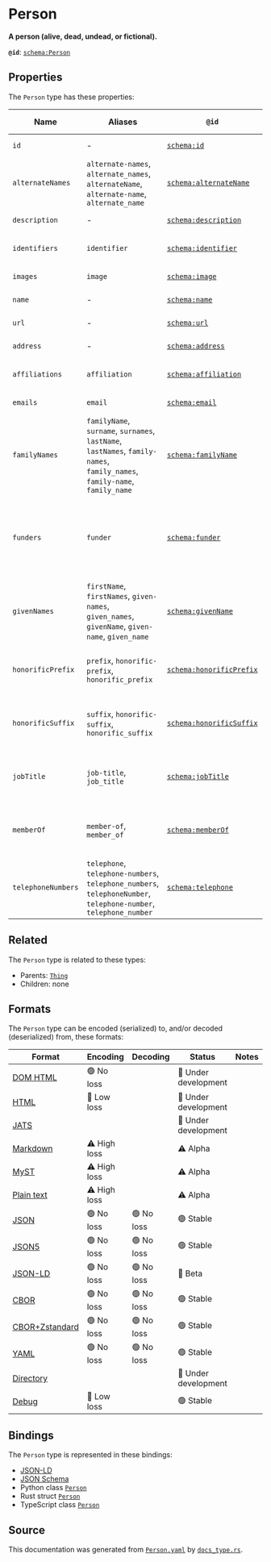 # Person

**A person (alive, dead, undead, or fictional).**

**`@id`**: [`schema:Person`](https://schema.org/Person)

## Properties

The `Person` type has these properties:

| Name               | Aliases                                                                                                                    | `@id`                                                          | Type                                                                                                                                                                                                                  | Description                                                                                              | Inherited from                                                                                   |
| ------------------ | -------------------------------------------------------------------------------------------------------------------------- | -------------------------------------------------------------- | --------------------------------------------------------------------------------------------------------------------------------------------------------------------------------------------------------------------- | -------------------------------------------------------------------------------------------------------- | ------------------------------------------------------------------------------------------------ |
| `id`               | -                                                                                                                          | [`schema:id`](https://schema.org/id)                           | [`String`](https://github.com/stencila/stencila/blob/main/docs/reference/schema/data/string.md)                                                                                                                       | The identifier for this item.                                                                            | [`Entity`](https://github.com/stencila/stencila/blob/main/docs/reference/schema/other/entity.md) |
| `alternateNames`   | `alternate-names`, `alternate_names`, `alternateName`, `alternate-name`, `alternate_name`                                  | [`schema:alternateName`](https://schema.org/alternateName)     | [`String`](https://github.com/stencila/stencila/blob/main/docs/reference/schema/data/string.md)*                                                                                                                      | Alternate names (aliases) for the item.                                                                  | [`Thing`](https://github.com/stencila/stencila/blob/main/docs/reference/schema/other/thing.md)   |
| `description`      | -                                                                                                                          | [`schema:description`](https://schema.org/description)         | [`Cord`](https://github.com/stencila/stencila/blob/main/docs/reference/schema/data/cord.md)                                                                                                                           | A description of the item.                                                                               | [`Thing`](https://github.com/stencila/stencila/blob/main/docs/reference/schema/other/thing.md)   |
| `identifiers`      | `identifier`                                                                                                               | [`schema:identifier`](https://schema.org/identifier)           | ([`PropertyValue`](https://github.com/stencila/stencila/blob/main/docs/reference/schema/other/property-value.md) \| [`String`](https://github.com/stencila/stencila/blob/main/docs/reference/schema/data/string.md))* | Any kind of identifier for any kind of Thing.                                                            | [`Thing`](https://github.com/stencila/stencila/blob/main/docs/reference/schema/other/thing.md)   |
| `images`           | `image`                                                                                                                    | [`schema:image`](https://schema.org/image)                     | [`ImageObject`](https://github.com/stencila/stencila/blob/main/docs/reference/schema/works/image-object.md)*                                                                                                          | Images of the item.                                                                                      | [`Thing`](https://github.com/stencila/stencila/blob/main/docs/reference/schema/other/thing.md)   |
| `name`             | -                                                                                                                          | [`schema:name`](https://schema.org/name)                       | [`String`](https://github.com/stencila/stencila/blob/main/docs/reference/schema/data/string.md)                                                                                                                       | The name of the item.                                                                                    | [`Thing`](https://github.com/stencila/stencila/blob/main/docs/reference/schema/other/thing.md)   |
| `url`              | -                                                                                                                          | [`schema:url`](https://schema.org/url)                         | [`String`](https://github.com/stencila/stencila/blob/main/docs/reference/schema/data/string.md)                                                                                                                       | The URL of the item.                                                                                     | [`Thing`](https://github.com/stencila/stencila/blob/main/docs/reference/schema/other/thing.md)   |
| `address`          | -                                                                                                                          | [`schema:address`](https://schema.org/address)                 | [`PostalAddress`](https://github.com/stencila/stencila/blob/main/docs/reference/schema/other/postal-address.md) \| [`String`](https://github.com/stencila/stencila/blob/main/docs/reference/schema/data/string.md)    | Postal address for the person.                                                                           | -                                                                                                |
| `affiliations`     | `affiliation`                                                                                                              | [`schema:affiliation`](https://schema.org/affiliation)         | [`Organization`](https://github.com/stencila/stencila/blob/main/docs/reference/schema/other/organization.md)*                                                                                                         | Organizations that the person is affiliated with.                                                        | -                                                                                                |
| `emails`           | `email`                                                                                                                    | [`schema:email`](https://schema.org/email)                     | [`String`](https://github.com/stencila/stencila/blob/main/docs/reference/schema/data/string.md)*                                                                                                                      | Email addresses for the person.                                                                          | -                                                                                                |
| `familyNames`      | `familyName`, `surname`, `surnames`, `lastName`, `lastNames`, `family-names`, `family_names`, `family-name`, `family_name` | [`schema:familyName`](https://schema.org/familyName)           | [`String`](https://github.com/stencila/stencila/blob/main/docs/reference/schema/data/string.md)*                                                                                                                      | Family name. In the U.S., the last name of a person.                                                     | -                                                                                                |
| `funders`          | `funder`                                                                                                                   | [`schema:funder`](https://schema.org/funder)                   | ([`Person`](https://github.com/stencila/stencila/blob/main/docs/reference/schema/other/person.md) \| [`Organization`](https://github.com/stencila/stencila/blob/main/docs/reference/schema/other/organization.md))*   | A person or organization that supports (sponsors) something through some kind of financial contribution. | -                                                                                                |
| `givenNames`       | `firstName`, `firstNames`, `given-names`, `given_names`, `givenName`, `given-name`, `given_name`                           | [`schema:givenName`](https://schema.org/givenName)             | [`String`](https://github.com/stencila/stencila/blob/main/docs/reference/schema/data/string.md)*                                                                                                                      | Given name. In the U.S., the first name of a person.                                                     | -                                                                                                |
| `honorificPrefix`  | `prefix`, `honorific-prefix`, `honorific_prefix`                                                                           | [`schema:honorificPrefix`](https://schema.org/honorificPrefix) | [`String`](https://github.com/stencila/stencila/blob/main/docs/reference/schema/data/string.md)                                                                                                                       | An honorific prefix preceding a person's name such as Dr/Mrs/Mr.                                         | -                                                                                                |
| `honorificSuffix`  | `suffix`, `honorific-suffix`, `honorific_suffix`                                                                           | [`schema:honorificSuffix`](https://schema.org/honorificSuffix) | [`String`](https://github.com/stencila/stencila/blob/main/docs/reference/schema/data/string.md)                                                                                                                       | An honorific suffix after a person's name such as MD/PhD/MSCSW.                                          | -                                                                                                |
| `jobTitle`         | `job-title`, `job_title`                                                                                                   | [`schema:jobTitle`](https://schema.org/jobTitle)               | [`String`](https://github.com/stencila/stencila/blob/main/docs/reference/schema/data/string.md)                                                                                                                       | The job title of the person (for example, Financial Manager).                                            | -                                                                                                |
| `memberOf`         | `member-of`, `member_of`                                                                                                   | [`schema:memberOf`](https://schema.org/memberOf)               | [`Organization`](https://github.com/stencila/stencila/blob/main/docs/reference/schema/other/organization.md)*                                                                                                         | An organization (or program membership) to which this person belongs.                                    | -                                                                                                |
| `telephoneNumbers` | `telephone`, `telephone-numbers`, `telephone_numbers`, `telephoneNumber`, `telephone-number`, `telephone_number`           | [`schema:telephone`](https://schema.org/telephone)             | [`String`](https://github.com/stencila/stencila/blob/main/docs/reference/schema/data/string.md)*                                                                                                                      | Telephone numbers for the person.                                                                        | -                                                                                                |

## Related

The `Person` type is related to these types:

- Parents: [`Thing`](https://github.com/stencila/stencila/blob/main/docs/reference/schema/other/thing.md)
- Children: none

## Formats

The `Person` type can be encoded (serialized) to, and/or decoded (deserialized) from, these formats:

| Format                                                                                               | Encoding     | Decoding  | Status              | Notes |
| ---------------------------------------------------------------------------------------------------- | ------------ | --------- | ------------------- | ----- |
| [DOM HTML](https://github.com/stencila/stencila/blob/main/docs/reference/formats/dom.html.md)        | 🟢 No loss    |           | 🚧 Under development |       |
| [HTML](https://github.com/stencila/stencila/blob/main/docs/reference/formats/html.md)                | 🔷 Low loss   |           | 🚧 Under development |       |
| [JATS](https://github.com/stencila/stencila/blob/main/docs/reference/formats/jats.md)                |              |           | 🚧 Under development |       |
| [Markdown](https://github.com/stencila/stencila/blob/main/docs/reference/formats/markdown.md)        | ⚠️ High loss |           | ⚠️ Alpha            |       |
| [MyST](https://github.com/stencila/stencila/blob/main/docs/reference/formats/myst.md)                | ⚠️ High loss |           | ⚠️ Alpha            |       |
| [Plain text](https://github.com/stencila/stencila/blob/main/docs/reference/formats/text.md)          | ⚠️ High loss |           | ⚠️ Alpha            |       |
| [JSON](https://github.com/stencila/stencila/blob/main/docs/reference/formats/json.md)                | 🟢 No loss    | 🟢 No loss | 🟢 Stable            |       |
| [JSON5](https://github.com/stencila/stencila/blob/main/docs/reference/formats/json5.md)              | 🟢 No loss    | 🟢 No loss | 🟢 Stable            |       |
| [JSON-LD](https://github.com/stencila/stencila/blob/main/docs/reference/formats/jsonld.md)           | 🟢 No loss    | 🟢 No loss | 🔶 Beta              |       |
| [CBOR](https://github.com/stencila/stencila/blob/main/docs/reference/formats/cbor.md)                | 🟢 No loss    | 🟢 No loss | 🟢 Stable            |       |
| [CBOR+Zstandard](https://github.com/stencila/stencila/blob/main/docs/reference/formats/cbor.zstd.md) | 🟢 No loss    | 🟢 No loss | 🟢 Stable            |       |
| [YAML](https://github.com/stencila/stencila/blob/main/docs/reference/formats/yaml.md)                | 🟢 No loss    | 🟢 No loss | 🟢 Stable            |       |
| [Directory](https://github.com/stencila/stencila/blob/main/docs/reference/formats/directory.md)      |              |           | 🚧 Under development |       |
| [Debug](https://github.com/stencila/stencila/blob/main/docs/reference/formats/debug.md)              | 🔷 Low loss   |           | 🟢 Stable            |       |

## Bindings

The `Person` type is represented in these bindings:

- [JSON-LD](https://stencila.org/Person.jsonld)
- [JSON Schema](https://stencila.org/Person.schema.json)
- Python class [`Person`](https://github.com/stencila/stencila/blob/main/python/python/stencila/types/person.py)
- Rust struct [`Person`](https://github.com/stencila/stencila/blob/main/rust/schema/src/types/person.rs)
- TypeScript class [`Person`](https://github.com/stencila/stencila/blob/main/ts/src/types/Person.ts)

## Source

This documentation was generated from [`Person.yaml`](https://github.com/stencila/stencila/blob/main/schema/Person.yaml) by [`docs_type.rs`](https://github.com/stencila/stencila/blob/main/rust/schema-gen/src/docs_type.rs).
